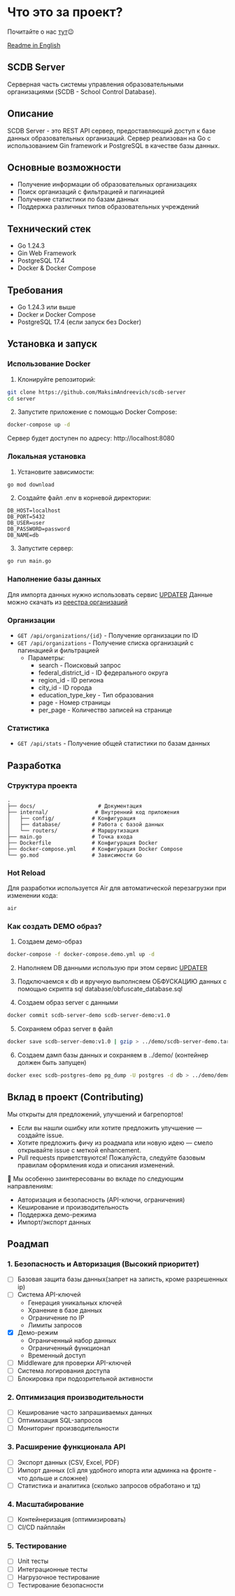 # Что это за проект?

Почитайте о нас [тут](https://scdb-landing-001e.twc1.net)😉

[Readme in English](./README-en.md)

## SCDB Server

Серверная часть системы управления образовательными организациями (SCDB - School Control Database).

## Описание

SCDB Server - это REST API сервер, предоставляющий доступ к базе данных образовательных организаций. Сервер реализован на Go с использованием Gin framework и PostgreSQL в качестве базы данных.

## Основные возможности

- Получение информации об образовательных организациях
- Поиск организаций с фильтрацией и пагинацией
- Получение статистики по базам данных
- Поддержка различных типов образовательных учреждений

## Технический стек

- Go 1.24.3
- Gin Web Framework
- PostgreSQL 17.4
- Docker & Docker Compose

## Требования

- Go 1.24.3 или выше
- Docker и Docker Compose
- PostgreSQL 17.4 (если запуск без Docker)

## Установка и запуск

### Использование Docker

1. Клонируйте репозиторий:

```bash
git clone https://github.com/MaksimAndreevich/scdb-server
cd server
```

2. Запустите приложение с помощью Docker Compose:

```bash
docker-compose up -d
```

Сервер будет доступен по адресу: http://localhost:8080

### Локальная установка

1. Установите зависимости:

```bash
go mod download
```

2. Создайте файл .env в корневой директории:

```env
DB_HOST=localhost
DB_PORT=5432
DB_USER=user
DB_PASSWORD=password
DB_NAME=db
```

3. Запустите сервер:

```bash
go run main.go
```

### Наполнение базы данных

Для импорта данных нужно использовать сервис [UPDATER](https://github.com/MaksimAndreevich/scdb-updater)
Данные можно скачать из [реестра организаций](https://obrnadzor.gov.ru/otkrytoe-pravitelstvo/opendata/7701537808-raoo/)

### Организации

- `GET /api/organizations/{id}` - Получение организации по ID
- `GET /api/organizations` - Получение списка организаций с пагинацией и фильтрацией
  - Параметры:
    - search - Поисковый запрос
    - federal_district_id - ID федерального округа
    - region_id - ID региона
    - city_id - ID города
    - education_type_key - Тип образования
    - page - Номер страницы
    - per_page - Количество записей на странице

### Статистика

- `GET /api/stats` - Получение общей статистики по базам данных

## Разработка

### Структура проекта

```
.
├── docs/                    # Документация
├── internal/               # Внутренний код приложения
│   ├── config/            # Конфигурация
│   ├── database/          # Работа с базой данных
│   └── routers/           # Маршрутизация
├── main.go                # Точка входа
├── Dockerfile             # Конфигурация Docker
├── docker-compose.yml     # Конфигурация Docker Compose
└── go.mod                 # Зависимости Go
```

### Hot Reload

Для разработки используется Air для автоматической перезагрузки при изменении кода:

```bash
air
```

### Как создать DEMO образ?

1. Создаем демо-образ

```bash
docker-compose -f docker-compose.demo.yml up -d
```

2. Наполняем DB данными использую при этом сервис [UPDATER](https://github.com/MaksimAndreevich/scdb-updater)

3. Подключаемся к db и вручную выполнсяем ОБФУСКАЦИЮ данных с помощью скрипта sql database/obfuscate_database.sql

4. Создаем образ server с данными

```bash
docker commit scdb-server-demo scdb-server-demo:v1.0
```

5. Сохраняем образ server в файл

```bash
docker save scdb-server-demo:v1.0 | gzip > ../demo/scdb-server-demo.tar.gz
```

6. Создаем дамп базы данных и сохраняем в ../demo/ (контейнер должен быть запущен)

```bash
docker exec scdb-postgres-demo pg_dump -U postgres -d db > ../demo/demo-database-dump.sql
```

## Вклад в проект (Contributing)

Мы открыты для предложений, улучшений и багрепортов!

- Если вы нашли ошибку или хотите предложить улучшение — создайте issue.
- Хотите предложить фичу из роадмапа или новую идею — смело открывайте issue с меткой enhancement.
- Pull requests приветствуются! Пожалуйста, следуйте базовым правилам оформления кода и описания изменений.

📌 Мы особенно заинтересованы во вкладе по следующим направлениям:

- Авторизация и безопасность (API-ключи, ограничения)
- Кеширование и производительность
- Поддержка демо-режима
- Импорт/экспорт данных

## Роадмап

### 1. Безопасность и Авторизация (Высокий приоритет)

- [ ] Базовая защита базы данных(запрет на записть, кроме разрешенных ip)
- [ ] Система API-ключей
  - Генерация уникальных ключей
  - Хранение в базе данных
  - Ограничение по IP
  - Лимиты запросов
- [x] Демо-режим
  - Ограниченный набор данных
  - Ограниченный функционал
  - Временный доступ
- [ ] Middleware для проверки API-ключей
- [ ] Система логирования доступа
- [ ] Блокировка при подозрительной активности

### 2. Оптимизация производительности

- [ ] Кеширование часто запрашиваемых данных
- [ ] Оптимизация SQL-запросов
- [ ] Мониторинг производительности

### 3. Расширение функционала API

- [ ] Экспорт данных (CSV, Excel, PDF)
- [ ] Импорт данных (cli для удобного ипорта или админка на фронте - что дольше и сложнее)
- [ ] Статистика и аналитика (сколько запросов обработано и тд)

### 4. Масштабирование

- [ ] Контейнеризация (оптимизировать)
- [ ] CI/CD пайплайн

### 5. Тестирование

- [ ] Unit тесты
- [ ] Интеграционные тесты
- [ ] Нагрузочное тестирование
- [ ] Тестирование безопасности
